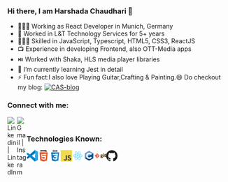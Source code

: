 ### Hi there, I am Harshada Chaudhari 👋

- 🙋🏻‍♀️ Working as React Developer in Munich, Germany
- 🔭 Worked in L&T Technology Services for 5+ years
- 👩🏻‍💻 Skilled in JavaScript, Typescript, HTML5, CSS3, ReactJS
- 📺 Experience in developing Frontend, also OTT-Media apps
- ⏯️ Worked with Shaka, HLS media player libraries
- 🌱 I’m currently learning Jest in detail
- ⚡ Fun fact:I also love Playing Guitar,Crafting & Painting.😄 Do checkout my blog: [<img alt="CAS-blog" width="22px" src="https://0.gravatar.com/avatar/fded98f9cd31cc68acd5e2cecf874500?s=96&d=mm" />][colorfulartspace] <br>


### Connect with me:

[<img align="left" alt="Linkedin | LinkedIn" width="22px" src="https://cdn.jsdelivr.net/npm/simple-icons@v3/icons/linkedin.svg" />][linkedin]
[<img align="left" alt="Gmail | Instagram" width="22px" src="https://cdn.jsdelivr.net/npm/simple-icons@v3/icons/gmail.svg" />][gmail]<br>

### Technologies Known:
<img align="left" alt="Visual Studio Code" width="26px" src="https://raw.githubusercontent.com/github/explore/80688e429a7d4ef2fca1e82350fe8e3517d3494d/topics/visual-studio-code/visual-studio-code.png" />
<img align="left" alt="HTML5" width="26px" src="https://raw.githubusercontent.com/github/explore/80688e429a7d4ef2fca1e82350fe8e3517d3494d/topics/html/html.png" />
<img align="left" alt="CSS3" width="26px" src="https://raw.githubusercontent.com/github/explore/80688e429a7d4ef2fca1e82350fe8e3517d3494d/topics/css/css.png" />
<img align="left" alt="JavaScript" width="26px" src="https://raw.githubusercontent.com/github/explore/80688e429a7d4ef2fca1e82350fe8e3517d3494d/topics/javascript/javascript.png" />
<img align="left" alt="GitHub" width="26px" src="https://raw.githubusercontent.com/github/explore/80688e429a7d4ef2fca1e82350fe8e3517d3494d/topics/react/react.png" />
<img align="left" alt="GitHub" width="26px" src="https://raw.githubusercontent.com/github/explore/80688e429a7d4ef2fca1e82350fe8e3517d3494d/topics/c/c.png" />
<img align="left" alt="Git" width="26px" src="https://raw.githubusercontent.com/github/explore/80688e429a7d4ef2fca1e82350fe8e3517d3494d/topics/git/git.png" />
<img align="left" alt="GitHub" width="26px" src="https://raw.githubusercontent.com/github/explore/78df643247d429f6cc873026c0622819ad797942/topics/github/github.png" />
<br>
<br>



[linkedin]: https://www.linkedin.com/in/harshada-chaudhari-3a8220b1/
[Gmail]: mailto:charsh18@gmail.com
[colorfulartspace]: https://colorfulartspace.wordpress.com/
